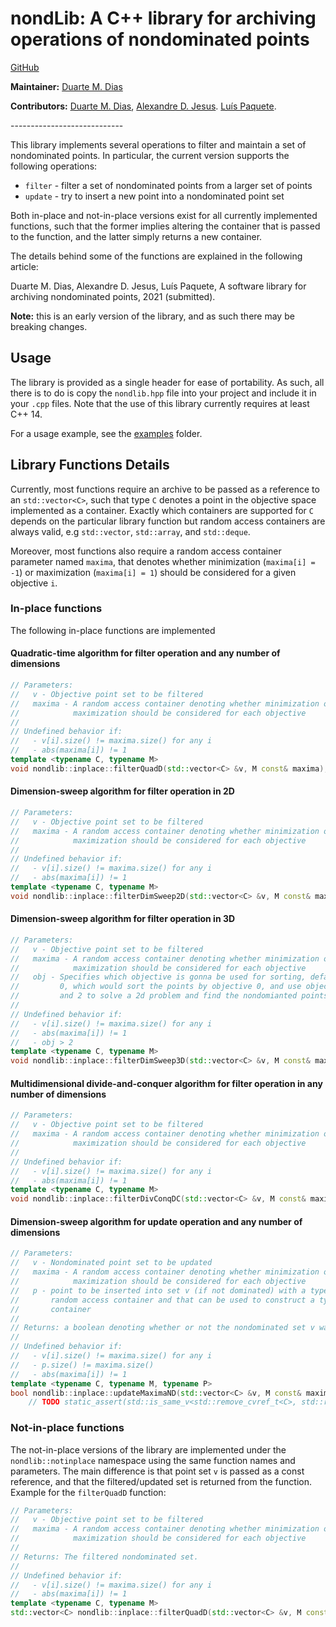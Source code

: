# nondLib: A C++ library for archiving operations of nondominated points

[GitHub](https://github.com/TLDart/nondLib)

**Maintainer:** [Duarte M. Dias](duartedias@student.dei.uc.pt)

**Contributors:**
    [Duarte M. Dias](duartedias@student.dei.uc.pt),
    [Alexandre D. Jesus](https://adbjesus.com).
    [Luís Paquete](https://www.uc.pt/go/paquete/).

----------------------------​

This library implements several operations to filter and maintain a set of
nondominated points. In particular, the current version supports the following
operations:

- `filter` - filter a set of nondominated points from a larger set of points
- `update` - try to insert a new point into a nondominated point set

Both in-place and not-in-place versions exist for all currently implemented
functions, such that the former implies altering the container that is passed to
the function, and the latter simply returns a new container.

The details behind some of the functions are explained in the following article:

Duarte M. Dias, Alexandre D. Jesus, Luís Paquete, A software library for
archiving nondominated points, 2021 (submitted).

**Note:** this is an early version of the library, and as such there may
be breaking changes.

## Usage

The library is provided as a single header for ease of portability. As
such, all there is to do is copy the `nondlib.hpp` file into your
project and include it in your `.cpp` files. Note that the use of this
library currently requires at least C++ 14.

For a usage example, see the [examples](/examples) folder.

## Library Functions Details

Currently, most functions require an archive to be passed as a reference
to an `std::vector<C>`, such that type `C` denotes a point in the
objective space implemented as a container. Exactly which containers are
supported for `C` depends on the particular library function but random
access containers are always valid, e.g `std::vector`, `std::array`, and
`std::deque`.

Moreover, most functions also require a random access container
parameter named `maxima`, that denotes whether minimization (`maxima[i]
= -1`) or maximization (`maxima[i] = 1`) should be considered for a
given objective `i`.

### In-place functions

The following in-place functions are implemented

#### Quadratic-time algorithm for filter operation and any number of dimensions

```cpp
// Parameters:
//   v - Objective point set to be filtered
//   maxima - A random access container denoting whether minimization or
//            maximization should be considered for each objective
//
// Undefined behavior if:
//   - v[i].size() != maxima.size() for any i
//   - abs(maxima[i]) != 1
template <typename C, typename M>
void nondlib::inplace::filterQuadD(std::vector<C> &v, M const& maxima);
```

#### Dimension-sweep algorithm for filter operation in 2D

```cpp
// Parameters:
//   v - Objective point set to be filtered
//   maxima - A random access container denoting whether minimization or
//            maximization should be considered for each objective
//
// Undefined behavior if:
//   - v[i].size() != maxima.size() for any i
//   - abs(maxima[i]) != 1
template <typename C, typename M>
void nondlib::inplace::filterDimSweep2D(std::vector<C> &v, M const& maxima);
```

#### Dimension-sweep algorithm for filter operation in 3D

```cpp
// Parameters:
//   v - Objective point set to be filtered
//   maxima - A random access container denoting whether minimization or
//            maximization should be considered for each objective
//   obj - Specifies which objective is gonna be used for sorting, defaults to
//         0, which would sort the points by objective 0, and use objectives 1
//         and 2 to solve a 2d problem and find the nondomianted points
//
// Undefined behavior if:
//   - v[i].size() != maxima.size() for any i
//   - abs(maxima[i]) != 1
//   - obj > 2
template <typename C, typename M>
void nondlib::inplace::filterDimSweep3D(std::vector<C> &v, M const& maxima, size_t obj = 0); // TODO default obj = 0
```

#### Multidimensional divide-and-conquer algorithm for filter operation in any number of dimensions

```cpp
// Parameters:
//   v - Objective point set to be filtered
//   maxima - A random access container denoting whether minimization or
//            maximization should be considered for each objective
//
// Undefined behavior if:
//   - v[i].size() != maxima.size() for any i
//   - abs(maxima[i]) != 1
template <typename C, typename M>
void nondlib::inplace::filterDivConqDC(std::vector<C> &v, M const& maxima); // TODO remove dims
```

#### Dimension-sweep algorithm for update operation and any number of dimensions 

```cpp
// Parameters:
//   v - Nondominated point set to be updated
//   maxima - A random access container denoting whether minimization or
//            maximization should be considered for each objective
//   p - point to be inserted into set v (if not dominated) with a type that is
//       random access container and that can be used to construct a type C
//       container
//
// Returns: a boolean denoting whether or not the nondominated set v was updated
//       
// Undefined behavior if:
//   - v[i].size() != maxima.size() for any i
//   - p.size() != maxima.size()
//   - abs(maxima[i]) != 1
template <typename C, typename M, typename P>
bool nondlib::inplace::updateMaximaND(std::vector<C> &v, M const& maxima, P &&p);
    // TODO static_assert(std::is_same_v<std::remove_cvref_t<C>, std::remove_cvref_t<P>>);
```

### Not-in-place functions

The not-in-place versions of the library are implemented under the
`nondlib::notinplace` namespace using the same function names and
parameters. The main difference is that point set `v` is passed as a
const reference, and that the filtered/updated set is returned from the
function. Example for the `filterQuadD` function:

```cpp
// Parameters:
//   v - Objective point set to be filtered
//   maxima - A random access container denoting whether minimization or
//            maximization should be considered for each objective
//
// Returns: The filtered nondominated set. 
//
// Undefined behavior if:
//   - v[i].size() != maxima.size() for any i
//   - abs(maxima[i]) != 1
template <typename C, typename M>
std::vector<C> nondlib::inplace::filterQuadD(std::vector<C> &v, M const& maxima);
```
